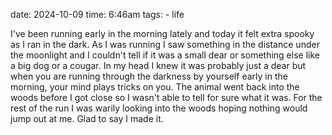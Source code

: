 date: 2024-10-09
time: 6:46am
tags: 
    - life 

I've been running early in the morning lately and today it felt extra spooky as I ran in the dark.
As I was running I saw something in the distance under the moonlight and I couldn't tell if it was a small dear or something else like a big dog or a cougar. 
In my head I knew it was probably just a dear but when you are running through the darkness by yourself early in the morning, your mind plays tricks on you. 
The animal went back into the woods before I got close so I wasn't able to tell for sure what it was. For the rest of the run I was warily looking into the woods hoping nothing would jump out at me.
Glad to say I made it. 